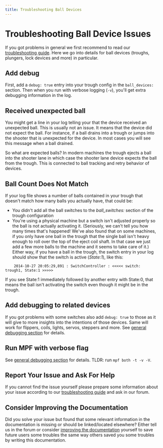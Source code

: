 ```yaml
---
title: Troubleshooting Ball Devices
---
```


# Troubleshooting Ball Device Issues


If you got problems in general we first recommend to read our
[troubleshooting guide](../../troubleshooting/index.md). Here we go into details for ball devices (troughs,
plungers, lock devices and more) in particular.

## Add debug

First, add a `debug: true` entry into your trough config in the
`ball_devices:` section. Then when you run with verbose logging (`-v`),
you'll get extra debugging information in the log.

## Received unexpected ball

You might get a line in your log telling your that the device received
an unexpected ball. This is usually not an issue. It means that the
device did not expect the ball. For instance, if a ball drains into a
trough or jumps into the shooter that is unexpected for the device. In
most cases you will see this message when a ball drained.

So what are expected balls? In modern machines the trough ejects a ball
into the shooter lane in which case the shooter lane device expects the
ball from the trough. This is connected to ball tracking and retry
behavior of devices.

## Ball Count Does Not Match

If your log file shows a number of balls contained in your trough that
doesn't match how many balls you actually have, that could be:

* You didn't add all the ball switches to the *ball_switches:*
    section of the trough configuration
* You're using a physical machine but a switch isn't adjusted
    properly so the ball is not actually activating it. (Seriously, we
    can't tell you how many times that's happened! We've also found
    that on some machines, if you only have one ball in the trough that
    the single ball isn't heavy enough to roll over the top of the
    eject coil shaft. In that case we just add a few more balls to the
    machine and it seems to take care of it.) Either way, if you have a
    ball in the trough, the switch entry in your log should show that
    the switch is active (*State:1*), like this:

```
    2014-10-27 20:05:29,891 : SwitchController : <<<<< switch: trough1, State:1 >>>>>
```

If you see State:1 immediately followed by another entry with State:0,
that means the ball isn't activating the switch even though it might be
in the trough.

## Add debugging to related devices

If you got problems with some switches also add `debug: true` to those
as it will give to more insights into the intentions of those devices.
Same will work for flippers, coils, lights, servos, steppers and more.
See
[general debugging section](../../troubleshooting/general_debugging.md) for details.

## Run MPF with verbose flag

See
[general debugging section](../../troubleshooting/general_debugging.md) for details. TLDR: run `mpf both -t -v -V`.

## Report Your Issue and Ask For Help

If you cannot find the issue yourself please prepare some information
about your issue according to our
[troubleshooting guide](../../troubleshooting/index.md) and ask in our forum.

## Consider Improving the Documentation

Did you solve your issue but found that some relevant information in the
documentation is missing or should be linked/located elsewhere? Either
tell us in the forum or consider
[improving the documentation](../../about/help_docs.md) yourself to save future users some troubles the same way
others saved you some troubles by writing this documentation.
